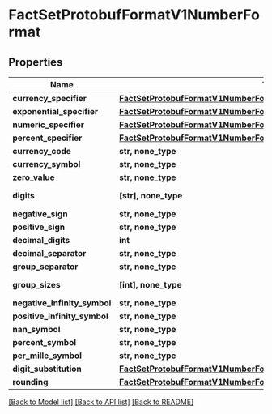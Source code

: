 # FactSetProtobufFormatV1NumberFormat


## Properties
Name | Type | Description | Notes
------------ | ------------- | ------------- | -------------
**currency_specifier** | [**FactSetProtobufFormatV1NumberFormatTypesCurrencyStandardSpecifier**](FactSetProtobufFormatV1NumberFormatTypesCurrencyStandardSpecifier.md) |  | [optional] 
**exponential_specifier** | [**FactSetProtobufFormatV1NumberFormatTypesExponentialStandardSpecifier**](FactSetProtobufFormatV1NumberFormatTypesExponentialStandardSpecifier.md) |  | [optional] 
**numeric_specifier** | [**FactSetProtobufFormatV1NumberFormatTypesNumericStandardSpecifier**](FactSetProtobufFormatV1NumberFormatTypesNumericStandardSpecifier.md) |  | [optional] 
**percent_specifier** | [**FactSetProtobufFormatV1NumberFormatTypesPercentStandardSpecifier**](FactSetProtobufFormatV1NumberFormatTypesPercentStandardSpecifier.md) |  | [optional] 
**currency_code** | **str, none_type** |  | [optional] 
**currency_symbol** | **str, none_type** |  | [optional] 
**zero_value** | **str, none_type** |  | [optional] 
**digits** | **[str], none_type** |  | [optional] [readonly] 
**negative_sign** | **str, none_type** |  | [optional] 
**positive_sign** | **str, none_type** |  | [optional] 
**decimal_digits** | **int** |  | [optional] 
**decimal_separator** | **str, none_type** |  | [optional] 
**group_separator** | **str, none_type** |  | [optional] 
**group_sizes** | **[int], none_type** |  | [optional] [readonly] 
**negative_infinity_symbol** | **str, none_type** |  | [optional] 
**positive_infinity_symbol** | **str, none_type** |  | [optional] 
**nan_symbol** | **str, none_type** |  | [optional] 
**percent_symbol** | **str, none_type** |  | [optional] 
**per_mille_symbol** | **str, none_type** |  | [optional] 
**digit_substitution** | [**FactSetProtobufFormatV1NumberFormatTypesDigits**](FactSetProtobufFormatV1NumberFormatTypesDigits.md) |  | [optional] 
**rounding** | [**FactSetProtobufFormatV1NumberFormatTypesRounding**](FactSetProtobufFormatV1NumberFormatTypesRounding.md) |  | [optional] 

[[Back to Model list]](../README.md#documentation-for-models) [[Back to API list]](../README.md#documentation-for-api-endpoints) [[Back to README]](../README.md)



